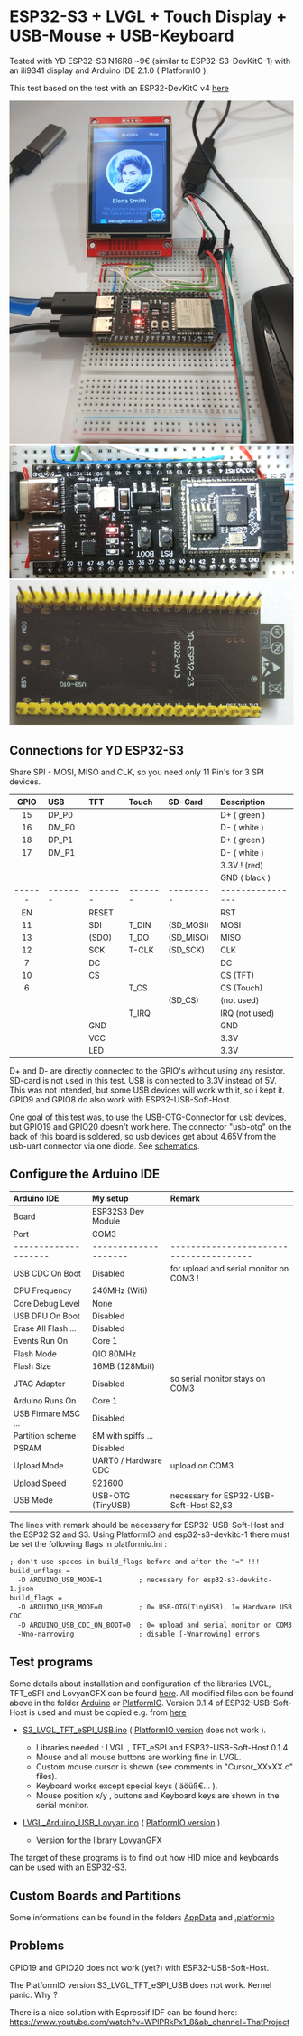 # ESP32-S3 + LVGL + Touch Display + USB-Mouse + USB-Keyboard

Tested with YD ESP32-S3 N16R8 ~9€ (similar to ESP32-S3-DevKitC-1) with an ili9341 display and Arduino IDE 2.1.0 ( PlatformIO ).

This test based on the test with an ESP32-DevKitC v4 [here](../README.md)

![LVGL](pictures/Board_LVGL.jpg)
![Headless](pictures/Board_Headless_small.jpg)
![Back](pictures/Board_Back_02.jpg)

## Connections for YD ESP32-S3 

Share SPI - MOSI, MISO and CLK, so you need only 11 Pin's for 3 SPI devices.

| GPIO | USB   | TFT   | Touch | SD-Card | Description    |
| :--: | :---- | :---- | :---- | :------ | :------------- |
| 15   | DP_P0 |       |       |         | D+  ( green )  |
| 16   | DM_P0 |       |       |         | D-  ( white )  |
| 18   | DP_P1 |       |       |         | D+  ( green )  |
| 17   | DM_P1 |       |       |         | D-  ( white )  |
|      |       |       |       |         | 3.3V !  (red)  |
|      |       |       |       |         | GND ( black )  |
|------|-------|-------|-------|---------|----------------|
| EN   |       | RESET |       |         | RST            |
| 11   |       | SDI   | T_DIN |(SD_MOSI)| MOSI           |
| 13   |       |(SDO)  | T_DO  |(SD_MISO)| MISO           |
| 12   |       | SCK   | T-CLK |(SD_SCK) | CLK            |
|  7   |       | DC    |       |         | DC             |
| 10   |       | CS    |       |         | CS  (TFT)      |
|  6   |       |       | T_CS  |         | CS  (Touch)    |
|      |       |       |       | (SD_CS) | (not used)     |
|      |       |       | T_IRQ |         | IRQ (not used) |
|      |       | GND   |       |         | GND            |
|      |       | VCC   |       |         | 3.3V           |
|      |       | LED   |       |         | 3.3V           |

D+ and D- are directly connected to the GPIO's without using any resistor. SD-card is not used in this test. USB is connected to 3.3V instead of 5V. This was not intended, but some USB devices will work with it, so i kept it. GPIO9 and GPIO8 do also work with ESP32-USB-Soft-Host. 

One goal of this test was, to use the USB-OTG-Connector for usb devices, but GPIO19 and GPIO20 doesn't work here. The connector "usb-otg" on the back of this board is soldered, so usb devices get about 4.65V from the usb-uart connector via one diode. See [schematics](schematics/).

## Configure the Arduino IDE

| Arduino IDE         | My setup             | Remark |
| :------------------ | :------------------- | :- |
| Board               | ESP32S3 Dev Module   | |
| Port                | COM3                 | |
| --------------------| -------------------- | --------------------------------------- |
| USB CDC On Boot     | Disabled             | for upload and serial monitor on COM3 ! |
| CPU Frequency       | 240MHz (Wifi)        | |
| Core Debug Level    | None                 | |
| USB DFU On Boot     | Disabled             | |
| Erase All Flash ... | Disabled             | |
| Events Run On       | Core 1               | |
| Flash Mode          | QIO 80MHz            | |
| Flash Size          | 16MB (128Mbit)       | |
| JTAG Adapter        | Disabled             | so serial monitor stays on COM3 |
| Arduino Runs On     | Core 1               | |
| USB Firmare MSC ... | Disabled             | |
| Partition scheme    | 8M with spiffs ...   | |
| PSRAM               | Disabled             | |
| Upload Mode         | UART0 / Hardware CDC | upload on COM3 |
| Upload Speed        | 921600               | |
| USB Mode            | USB-OTG (TinyUSB)    | necessary for ESP32-USB-Soft-Host S2,S3 |

The lines with remark should be necessary for ESP32-USB-Soft-Host and the ESP32 S2 and S3. Using PlatformIO and esp32-s3-devkitc-1 there must be set the following flags in platformio.ini :
```
; don't use spaces in build_flags before and after the "=" !!!
build_unflags = 
  -D ARDUINO_USB_MODE=1         ; necessary for esp32-s3-devkitc-1.json
build_flags =
  -D ARDUINO_USB_MODE=0         ; 0= USB-OTG(TinyUSB), 1= Hardware USB CDC
  -D ARDUINO_USB_CDC_ON_BOOT=0  ; 0= upload and serial monitor on COM3
  -Wno-narrowing                ; disable [-Wnarrowing] errors 
```  

## Test programs

Some details about installation and configuration of the libraries LVGL, TFT_eSPI and LovyanGFX can be found [here](https://github.com/mboehmerm/Touch-Display-ili9341-320x240). All modified files can be found above in the folder [Arduino](Arduino/) or [PlatformIO](PlatformIO/). Version 0.1.4 of ESP32-USB-Soft-Host is used and must be copied e.g. from [here](PlatformIO/S3_LVGL_LovyanGFX_USB/.pio/libdeps/esp32-s3-devkitc-1/ESP32-USB-Soft-Host-main/)


- [S3_LVGL_TFT_eSPI_USB.ino](Arduino/S3_LVGL_TFT_eSPI_USB) ( [PlatformIO version](PlatformIO/S3_LVGL_TFT_eSPI_USB) does not work ).
  - Libraries needed : LVGL , TFT_eSPI and ESP32-USB-Soft-Host 0.1.4.
  - Mouse and all mouse buttons are working fine in LVGL.
  - Custom mouse cursor is shown (see comments in "Cursor_XXxXX.c" files).
  - Keyboard works except special keys ( äöüß€... ).
  - Mouse position x/y , buttons and Keyboard keys are shown in the serial monitor.
  
- [LVGL_Arduino_USB_Lovyan.ino](Arduino/S3_LVGL_Lovyan_USB) ( [PlatformIO version](PlatformIO/S3_LVGL_LovyanGFX_USB) ).
  - Version for the library LovyanGFX

The target of these programs is to find out how HID mice and keyboards can be used with an ESP32-S3. 

## Custom Boards and Partitions

Some informations can be found in the folders [AppData](AppData/) and [.platformio ](.platformio/)

## Problems

GPIO19 and GPIO20 does not work (yet?) with ESP32-USB-Soft-Host.

The PlatformIO version S3_LVGL_TFT_eSPI_USB does not work. Kernel panic. Why ?

There is a nice solution with Espressif IDF can be found here: 
https://www.youtube.com/watch?v=WPlPRkPx1_8&ab_channel=ThatProject

